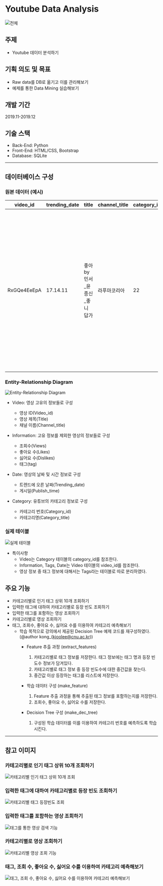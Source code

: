 # Youtube Data Analysis
![전체](https://user-images.githubusercontent.com/92344242/151417140-5b87eac7-f381-487c-a707-bdcaf53dd9ba.jpeg)

## 주제
- Youtube 데이터 분석하기

## 기획 의도 및 목표
- Raw data를 DB로 옮기고 이를 관리해보기
- 예제를 통한 Data Mining 실습해보기

## 개발 기간
2019.11-2019.12

## 기술 스택
- Back-End: Python
- Front-End: HTML/CSS, Bootstrap
- Database: SQLite

---

## 데이터베이스 구성

### 원본 데이터 (예시)

|video_id   |trending_date|title             |channel_title|category_id|publish_time    |tags                         |views |likes|dislikes|comment_count|thumbnail_link                                |comments_disabled|ratings_disabled|video_error_or_removed|description                                                                                                                                             |
|-----------|-------------|------------------|-------------|-----------|----------------|-----------------------------|------|-----|--------|-------------|----------------------------------------------|-----------------|----------------|----------------------|--------------------------------------------------------------------------------------------------------------------------------------------------------|
|RxGQe4EeEpA|17.14.11     |좋아 by 민서_윤종신_좋니 답가|라푸마코리아       |22         |2017-11-13 16:07|라푸마&#124;"윤종신"&#124;"좋니"&#124;"좋아"&#124;"샬레"&#124;"민서"|156130|1422 |40      |272          |https://i.ytimg.com/vi/RxGQe4EeEpA/default.jpg|FALSE            |FALSE           |FALSE                 |윤종신 '좋니'의 답가 '좋아' 최초 공개!\n그 여자의 이야기를 지금 만나보세요. \n\n좋아, 딱 잊기 좋은 추억 정도야\n난 딱 알맞게 너를 사랑했어.\n\n'좋니'의 그에게 보내는 그 여자의 답가\n애절한 이별 후에도, 설레는 사랑의 시작에도\n라푸마가 함께합니다.|

### Entity-Relationship Diagram

![Entity-Relationship Diagram](https://user-images.githubusercontent.com/92344242/151416449-a431a8da-0aab-4927-9bab-256554220072.png)

- Video: 영상 고유의 정보들로 구성
  - 영상 ID(Video_id)
  - 영상 제목(Title)
  - 채널 이름(Channel_title)

- Information: 고유 정보를 제외한 영상의 정보들로 구성
  - 조회수(Views)
  - 좋아요 수(Likes)
  - 싫어요 수(Dislikes)
  - 태그(tag)

- Date: 영상의 날짜 및 시간 정보로 구성
  - 트렌드에 오른 날짜(Trending_date)
  - 게시일(Publish_time)

- Category: 유튜브의 카테고리 정보로 구성
  - 카테고리 번호(Category_id)
  - 카테고리명(Category_title)

### 실제 테이블

![실제 테이블](https://user-images.githubusercontent.com/92344242/151447750-d6f369ad-6899-4932-839d-a22f1ec31498.png)

- 특이사항
  - Video는 Category 테이블의 category_id를 참조한다.
  - Information, Tags, Date는 Video 테이블의 video_id를 참조한다.
  - 영상 정보 중 태그 정보에 대해서는 Tags라는 테이블로 따로 분리하였다.

## 주요 기능
- 카테고리별로 인기 태그 상위 10개 조회하기
- 입력한 태그에 대하여 카테고리별로 등장 빈도 조회하기
- 입력한 태그를 포함하는 영상 조회하기
- 카테고리별로 영상 조회하기
- 태그, 조회수, 좋아요 수, 싫어요 수를 이용하여 카테고리 예측해보기
  - 학습 목적으로 강의에서 제공된 Decision Tree 예제 코드를 재구성하였다. (@author kong_(kjoolee@cnu.ac.kr))
    - Feature 추출 과정 (extract_features)
      1. 카테고리별로 태그 정보를 저장한다. 태그 정보에는 태그 명과 등장 빈도수 정보가 담겨있다.
      2. 카테고리별로 태그 정보 중 등장 빈도수에 대한 중간값을 찾는다.
      3. 중간값 이상 등장하는 태그를 리스트에 저장한다.
      
    - 학습 데이터 구성 (make_feature)
      1. Feature 추출 과정을 통해 추출된 태그 정보를 포함하는지를 저장한다.
      2. 조회수, 좋아요 수, 싫어요 수를 저장한다.
    
    - Decision Tree 구성 (make_dec_tree)
      1. 구성된 학습 데이터를 이를 이용하여 카테고리 번호를 예측하도록 학습시킨다.

---

## 참고 이미지
### 카테고리별로 인기 태그 상위 10개 조회하기

![카테고리별 인기 태그 상위 10개 조회](https://user-images.githubusercontent.com/92344242/151417639-63efa525-282a-4da6-8389-bc1e17417037.jpeg)

### 입력한 태그에 대하여 카테고리별로 등장 빈도 조회하기

![카테고리별 태그 등장빈도 조회](https://user-images.githubusercontent.com/92344242/151417684-eadbd547-db57-4231-8a5a-d3b604d67811.jpeg)

### 입력한 태그를 포함하는 영상 조회하기

![태그를 통한 영상 검색 기능](https://user-images.githubusercontent.com/92344242/151417704-bab195ae-0a33-48b5-b80e-f876e7b6e22b.jpeg)


### 카테고리별로 영상 조회하기

![카테고리별 영상 조회 기능](https://user-images.githubusercontent.com/92344242/151417777-ca7e835c-b6d6-4707-b155-ee9003c68efa.jpeg)

### 태그, 조회 수, 좋아요 수, 싫어요 수를 이용하여 카테고리 예측해보기

![태그, 조회 수, 좋아요 수, 싫어요 수를 이용하여 카테고리 예측해보기](https://user-images.githubusercontent.com/92344242/151431664-5b2d1779-dc7c-4372-bb18-1dc61891d9a1.png)

